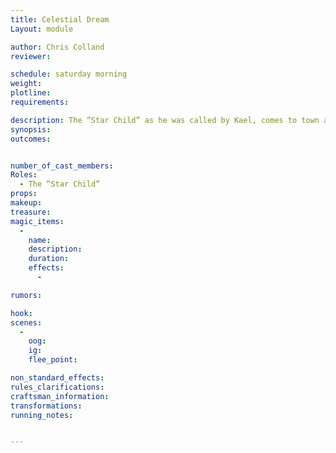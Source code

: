 ```yaml
---
title: Celestial Dream
Layout: module

author: Chris Colland
reviewer: 

schedule: saturday morning
weight: 
plotline: 
requirements: 

description: The “Star Child” as he was called by Kael, comes to town after finding Kael and rifting him to Cryptinth to layout an offering to help against Valdrick
synopsis:   
outcomes: 


number_of_cast_members: 
Roles: 
  - The “Star Child”
props: 
makeup: 
treasure: 
magic_items:
  - 
    name: 
    description:  
    duration: 
    effects: 
      - 

rumors: 

hook: 
scenes: 
  - 
    oog: 
    ig: 
    flee_point: 

non_standard_effects: 
rules_clarifications: 
craftsman_information: 
transformations: 
running_notes: 


---
```

